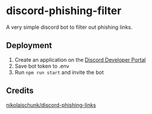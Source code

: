 # discord-phishing-filter

A very simple discord bot to filter out phishing links.

## Deployment

1. Create an application on the [Discord Developer Portal](https://discord.com/developers/applications)
2. Save bot token to .env
3. Run `npm run start` and invite the bot

## Credits

[nikolaischunk/discord-phishing-links](https://github.com/nikolaischunk/discord-phishing-links)